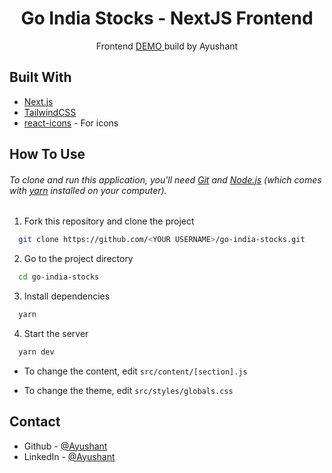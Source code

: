 <h1 align="center">
Go India Stocks - NextJS Frontend
</h1>

<p align="center">
  Frontend <a href="https://assinment-go-stock.vercel.app/" target="_blank"> DEMO </a> build by <a herf="https://ayushant-protfolio.netlify.app/" target="-blank" > Ayushant </a> 
<!--   built with <a href="https://nextjs.org/" target="_blank">Next.js</a> and hosted with <a href="https://vercel.com/" target="_blank">Vercel</a> as a Selection Assignment -->
</p>



## Built With

- [Next.js](https://nextjs.org/)
- [TailwindCSS](https://tailwindcss.com/)
- [react-icons](https://react-icons.github.io/react-icons) - For icons

## How To Use

###### To clone and run this application, you'll need [Git](https://git-scm.com) and [Node.js](https://nodejs.org/en/download/) (which comes with [yarn](https://yarnpkg.com) installed on your computer).

1. Fork this repository and clone the project

```bash
  git clone https://github.com/<YOUR USERNAME>/go-india-stocks.git
```

2. Go to the project directory

```bash
  cd go-india-stocks
```

3. Install dependencies

```bash
  yarn
```

4. Start the server

```bash
  yarn dev
```

- To change the content, edit `src/content/[section].js`

- To change the theme, edit `src/styles/globals.css`

## Contact

- Github - [@Ayushant](https://github.com/Ayushant)
- LinkedIn - [@Ayushant](https://www.linkedin.com/in/ayushant-khandekar)





